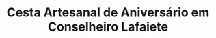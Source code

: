 ---
title: "Cesta Artesanal de Aniversário em Conselheiro Lafaiete"
description: "Comemore aniversários com uma cesta artesanal em Conselheiro Lafaiete. Personalizada e feita com carinho, a cesta ideal para presentear quem você ama."
layout: "home.html"
permalink: "/cesta-artesanal-de-aniversario-em-conselheiro-lafaiete/"
---